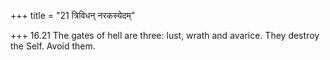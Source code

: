 +++
title = "21 त्रिविधन् नरकस्येदम्"

+++
16.21 The gates of hell are three: lust, wrath and avarice. They destroy
the Self. Avoid them.

